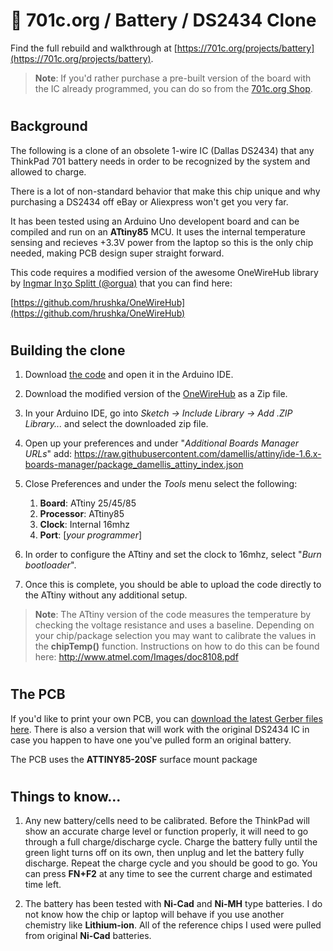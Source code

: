 # 🦋 701c.org / Battery / DS2434 Clone  

Find the full rebuild and walkthrough at [https://701c.org/projects/battery](https://701c.org/projects/battery).

> **Note**: If you'd rather purchase a pre-built version of the board with the IC already programmed, you can do so from the [701c.org Shop](https://701c.org/shop).

#

## Background

The following is a clone of an obsolete 1-wire IC (Dallas DS2434) that any ThinkPad 701 battery needs in order to be recognized by the system and allowed to charge.

There is a lot of non-standard behavior that make this chip unique and why purchasing a DS2434 off eBay or Aliexpress won't get you very far.

It has been tested using an Arduino Uno developent board and can be compiled and run on an **ATtiny85** MCU. It uses the internal temperature sensing and recieves +3.3V power from the laptop so this is the only chip needed, making PCB design super straight forward.

This code requires a modified version of the awesome OneWireHub library by [Ingmar Inʒo Splitt (@orgua)](https://github.com/orgua) that you can find here: 

[https://github.com/hrushka/OneWireHub](https://github.com/hrushka/OneWireHub)

#

## Building the clone

1. Download [the code](https://github.com/hrushka/701c.org/tree/main/src/ds2434/ds2434.ino) and open it in the Arduino IDE.
   
2. Download the modified version of the [OneWireHub](https://github.com/hrushka/OneWireHub) as a Zip file.
   
3. In your Arduino IDE, go into *Sketch → Include Library →  Add .ZIP Library...* and select the downloaded zip file.
   
4. Open up your preferences and under "*Additional Boards Manager URLs*" add: https://raw.githubusercontent.com/damellis/attiny/ide-1.6.x-boards-manager/package_damellis_attiny_index.json

5. Close Preferences and under the *Tools* menu select the following:
   1. **Board**: ATtiny 25/45/85
   2. **Processor**: ATtiny85
   3. **Clock**: Internal 16mhz
   4. **Port**: [*your programmer*]

6. In order to configure the ATtiny and set the clock to 16mhz, select "*Burn bootloader*".

7. Once this is complete, you should be able to upload the code directly to the ATtiny without any additional setup.

> **Note**: The ATtiny version of the code measures the temperature by checking the voltage resistance and uses a baseline. Depending on your chip/package selection you may want to calibrate the values in the **chipTemp()** function. Instructions on how to do this can be found here: http://www.atmel.com/Images/doc8108.pdf

#

## The PCB


If you'd like to print your own PCB, you can [download the latest Gerber files here](https://github.com/hrushka/701c.org/tree/main/assets/battery/gerber). There is also a version that will work with the original DS2434 IC in case you happen to have one you've pulled form an original battery.

The PCB uses the **ATTINY85-20SF** surface mount package

#

## Things to know...

1. Any new battery/cells need to be calibrated. Before the ThinkPad will show an accurate charge level or function properly, it will need to go through a full charge/discharge cycle. Charge the battery fully until the green light turns off on its own, then unplug and let the battery fully discharge. Repeat the charge cycle and you should be good to go. You can press **FN+F2** at any time to see the current charge and estimated time left.

2. The battery has been tested with **Ni-Cad** and **Ni-MH** type batteries. I do not know how the chip or laptop will behave if you use another chemistry like **Lithium-ion**. All of the reference chips I used were pulled from original **Ni-Cad** batteries.